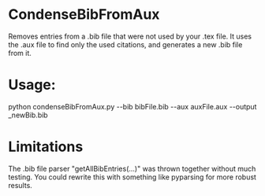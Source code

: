 # CondenseBibFromAux
Removes entries from a .bib file that were not used by your .tex file. It uses the .aux file to find only the used citations, and generates a new .bib file from it.

# Usage:
python condenseBibFromAux.py --bib bibFile.bib --aux auxFile.aux --output _newBib.bib

# Limitations
The .bib file parser "getAllBibEntries(...)" was thrown together without much testing. You could rewrite this with something like pyparsing for more robust results. 

